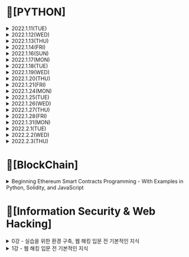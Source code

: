 # 📌[PYTHON]

<details>

<summary> 2022.1.11(TUE)</summary>
<div markdown="1">
 
## 📝 변수, 표현식 및 코드 + 실습
 
### 1. 변수
 - 변수는 이름이 주어진 메모리로 변수 이름을 통해 데이터를 저장하고 검색 가능
 - 프로그래머가 변수 이름을 지정
 - 대입문을 통해 변수값을 변경 가능 
 
### 2. 상수
 - 값이 변하지 않아서 숫자, 글자, 문자열과 같은 고정 값을 "상수"라고 함
 - 숫자 상수
 - 문자열 상수는 작은따옴표나 (') 큰따옴표(") 표시
 
### 3. 자료형 
 - 파이썬에서 변수, 문자, 상수라는 "자료형"이 있음
 - 파이썬은 정수와 문자열의 차이를 앎
 - 예를 들어 "+"는 숫자를 "덧셈"하고 문자열을 "연결"
 
 - 파이썬은 "자료형"을 구분
 - 어떤 연산은 금지되어 있음
 - 예를 들어 문자열에 1을 더할 수 없음
 - type() 함수를 써서 자료형을 알 수 있음
 
 - 자료형 변환
 1. int()
 2. float()

 ### 4. 사용자 입력
 - input() 함수로 멈추고 사용자의 입력값을 받을 수 있음
 - input() 함수는 문자열을 반환
 
 ![image](https://user-images.githubusercontent.com/97418768/148961698-508721bd-690b-44d4-8e1c-c831df9af5e5.png)

 
### 5. 숫자 표현식

| 연산자 | 연산 |  
| :---: | :----: |
| + | 더하기 |    
| - | 빼기 |    
| * | 곱하기 |
| / | 나누기 |
| ** | 거듭제곱 |
| % | 나머지 |

### 6. 실습 
 ![image](https://user-images.githubusercontent.com/97418768/149092415-c7fb3715-5926-49dc-92e1-9b71bc20b130.png)
 ``` PYTHON
 hours=int(input('Enter Hours: '))
 rate=float(input('Enter Rate: '))
 pay=(hours)*(rate)
 print('Pay:',pay)
 ```
</div>
</details>

 
<details>
<summary> 2022.1.12(WED)</summary>
<div markdown="1">

## 📝조건문 실행, 함수 + 실습
 
### 1. 조건문 실행
##### <h4> 1-1 조건문(if else)
 - 비교 연산자
 
| 연산자 | 의미 |    
| :---: | :----: |    
| > | x가 y보다 클 때 True, 그 외에는 False |    
| < | x가 y보다 작을 때 True, 그 외에는 False |
| >= | x가 y보다 크거나 같을 때 True, 그 외에는 False |
| <= | x가 y보다 작거나 같을 때 True, 그 외에는 False |
| == | x와 y가 같을 때 True, 그 외에는 False |
| != | x와 y가 다를 때 True, 그 외에는 False |

- 단일 if문
``` PYTHON
x=5
if x<10:
    print("Smaller")
 ```
 - if else문
``` PYTHON
x=11
if x<10:
   print("Smaller")
else:
   print("Bigger")
 ```
##### <h4> 1-2 조건문(elif)과 예외처리(try,except)
 - 다중 분기(if-elif-else)
 ``` PYTHON
x=21
if x<2:
    print("Small")
elif x<10:
    print("Medium")
else:
    print("Big")
 ```
 - try / except
``` PYTHON
astr='Hello Bob'
try:
    istr=int(astr)
except:
    istr= -1
print('First',istr)

astr='123'
try:
    istr=int(astr)
except:
    istr= -1
print('Second',istr)
 ```
 
##### <h4> 1-3 조건문 실행 실습           
 - 실습1
           
![image](https://user-images.githubusercontent.com/97418768/149092326-c2aba6d3-2520-4049-9ddd-4d4f0b971298.png)
``` PYTHON
hours=input("Enter Hours: ")
rate=input("Enter Rate: ")
if(int(hours)>40):
    pay=40*float(rate)+(float(hours)-40)*15
else:
    pay=float(hours)*float(rate)
print("Pay: ",pay)
 ```
 
 - 실습2
 
 ![image](https://user-images.githubusercontent.com/97418768/149092345-b7e60e42-321f-4a32-92c2-33b0e6f1ab74.png)
``` PYTHON
hours=input("Enter Hours: ")
rate=input("Enter Rate: ")
try:
    hours_f=float(hours)
    rate_f=float(rate)
except:
    print('Error, please enter numeric input')
    quit()

if(hours_f>40):
    pay=40*rate_f+(hours_f-40)*15
else:
    pay=hours_f*rate_f
print("Pay: ",pay)
 ```
### 2. 함수
 - 함수는 반복적으로 호출해야하는 코드의 묶음을 하나의 블럭으로 만들어 이름을 붙여 재사용률을 높인 "코드의 묶음"
##### <h4> 2-1 내장함수
 ex) print(), input(), type(), float(), int()...
 
##### <h4> 2-2 사용자 정의함수
 - 인자를 입력 받고, 계산을 하고, 결과를 반환하는 재사용 가능한 코드
 - 함수를 정의할 때 def 예약어 이용
 - 함수 이름, 괄호 그리고 인자를 이용해 함수 호출
1. 인자(Argument)
 - 인자란 함수를 호출할 때 전달하는 값
2. 매개변수(Parameters)
 - 함수가 정의된 곳에서 변수처럼 사용
``` PYTHON
def greeting(lang):
    print(lang)
greeting("Hello Word")
 ```
3. 반환값(Return Value)
``` PYTHON
def greeting():
    return "Hello"
print(greeting(),"Connect")
print(greeting(),"Python")
 ```
4. Multiple 매개변수 / 인자
``` PYTHON
def add(left,right):
    return left+right
 
print(add(1,2))
 ```
##### <h4> 2-3 함수 실습
![image](https://user-images.githubusercontent.com/97418768/149092101-fb90dd42-34d0-4d60-887f-67dc10f56e8b.png)
``` PYTHON
def computepay(h,r):
    if(h>40):
        return 40*r+(h-40)*15
    else:
        return h*r

hours=input('Enter Hour:')
rate=input('Enter Rate:')

hour_f=float(hours)
rate_f=float(rate)

print("Pay: ",computepay(hour_f,rate_f))
 ```
</div>
</details>

<details>
<summary> 2022.1.13(THU)</summary>
<div markdown="1">    

 
## 📝 백준문제 풀이    
 ### 1. 백준 입출력과 사칙연산 문제풀이
![image](https://user-images.githubusercontent.com/97418768/149474411-4ef612ef-9e11-41c5-b921-3be55f2b8b5e.png)

 ### 2. 백준 if문 문제풀이
![image](https://user-images.githubusercontent.com/97418768/149474518-957c5a08-cb76-4ffb-acdf-c2fad77d6ff1.png)

</div>
</details>
 
 
<details>
<summary> 2022.1.14(FRI)</summary>
<div markdown="1">  
 
 ## 📝 루프와 반복문 + 실습
 ### 1. while 루프
 - 루프(반복 단계)는 각 루프마다 변하는 반복 변수를 가지고 있음
 - 종종 반복 변수는 연속된 숫자를 차례대로 받음
 
 ### 2. for 루프

 ### 3. 반복문
 
 ### 4. 반복문 응용
 
 ### 5. 실습
 

 </div>
</details>
 
<details>
<summary> 2022.1.16(SUN) </summary>
<div markdown="1">
 
 ## 📝 백준문제 풀이    
 ### 1. 백준 for문 문제풀이
![image](https://user-images.githubusercontent.com/97418768/149661370-932a61a2-01cf-4eba-846e-eb52aaee835b.png)

</div>
</details>

 </div>
</details>
 
 <details>
<summary> 2022.1.17(MON) </summary>
<div markdown="1">
 
 ## 📝 백준문제 풀이    
 ### 1. 백준 while문 문제풀이
![image](https://user-images.githubusercontent.com/97418768/149787887-247966ec-0bbc-431a-8127-bbb2d9c0afc3.png)
 
 ### 1. 백준 1차원배열 문제풀이
![image](https://user-images.githubusercontent.com/97418768/149787987-a0fb3748-6b6a-455d-bcf2-145d85b57e29.png)

</div>
</details>

 </div>
</details>
  <details>
<summary> 2022.1.18(TUE) </summary>
<div markdown="1">
 
 ## 📝 Coding Test 파이썬 문제풀이(1~30)   
![image](https://user-images.githubusercontent.com/97418768/150154390-0aa50962-ae3d-4416-bb2a-6b00fdf17804.png)
![image](https://user-images.githubusercontent.com/97418768/150154496-5fe644b8-f119-421d-8536-35c3539d59da.png)

</div>
</details>

 </div>
</details>
<details>
<summary> 2022.1.19(WED) </summary>
<div markdown="1">
 
 ## 📝 Coding Test 파이썬 문제풀이(31~60)   
![image](https://user-images.githubusercontent.com/97418768/150154798-12c9890c-66ab-4d8e-995b-1b4d08b54f70.png)
![image](https://user-images.githubusercontent.com/97418768/150154862-bda414c1-2b7d-445b-b1d1-7df58efd2b2d.png)

</div>
</details>

 </div>
</details>
 
 <details>
<summary> 2022.1.20(THU) </summary>
<div markdown="1">
 
 ## 📝 Smart Mobility Programming Camp HW1,2   
 1. HW1
 
 - HW1.2  표준입력장치 (키보드)로부터 원의 반지름(radius)을 입력 받고, 그 원의 넓이(area)와 원둘레 (circumference)를 출력하는 파이썬 프로그램을 작성하고, 실행 결과를 제출하라.  
 - HW1.3  직사각형의 가로 (width)와 세로 (length)를 입력 받아 넓이(area)와 둘레(perimeter)를 계산하여 출력하는 파이썬 프로그램을 작성하고, 실행 결과를 제출하라.
 - HW1.4 표준입력장치 (키보드)로부터 직사각형의 가로 (width) 및 세로 (length) 크기를 각각 입력 받고, 터틀그래픽을 사용하여 지정된 크기의 사각형을 (0, 0) 좌표가 중심이 되도록 그리는 파이썬 프로그램을 작성하고, 실행 결과를 제출하라.
 - HW1.5 임의의 실수 (float) 데이터를 한 줄에 차례로 입력받고, 입력된 데이터의 최댓값, 최솟값, 평균값를 계산하여 출력하는 파이썬 프로그램을 작성하고, 실행 결과를 제출하라.
 
 2. HW2
 
 - HW2.1 0 ~ 255의 값을 10진수, 2진수, 8진수, 16진수로 각각 출력하는 파이썬 프로그램을 작성하고, 실행결과를 제출하라. 2진수는 총 8자리, 8진수는 접두어를 포함하여 5자리, 16진수는 접두어를 포함하여 4자리로 출력하며, 앞부분에 빈자리가 있는 경우 0으로 채울 것.
 - HW2.2 10개의 실수 (float) 데이터를 한 줄에 입력 받아 리스트에 저장하고, 이 리스트에 포함된 데이터 중 최솟값, 최댓값, 평균값을 계산하여 출력하라. 평균값은 소수점 이하 2자리까지 출력
 - HW2.3  3개의 16진수 x, y, z를 각각 입력 받고, 이 16진수 x와 y의 bit-wise and, bit-wise or, bit-wise exclusive or 값을 각각 계산하여 2진수 및 16진수로 출력하며, x의 bit-wise not과 bit-wise left shift 2, y와 z의 bitwise right shift 2를 각각 출력하는 파이썬 프로그램을 작성하고, 실행 결과를 제출하라. 각 출력 항목들은 오른쪽으로 줄 맞춤 할 것.
- HW2.4 복소수 (complex number) c1을 입력 받고, 이 c1의 켤레 복소수 c2를 계산하여 출력하라. c1과 c2의 덧셈, 뺄셈, 곱셈, 나눗셈을 계산하여 결과를 출력하는 파이썬 프로그램을 작성하고, 실행 결과를 제출하라.
 -HW2.5  다각형 꼭지점 개수 n과 한 변의 길이 (length), 그 다각형의 중심 좌표 x0, y0를 한 줄로 입력 받고, 지정된 위치 (x0, y0)를 중심으로 다각형을 그리는 파이썬 프로그램을 작성하라. 다각형의 좌측 하단 꼭지점의 좌표를 정확하게 계산하여 출력하며, 터틀 그래픽의 중앙과 다각형의 각 꼭지점 좌표를 터틀 객체의 write() 함수를 사용하여 출력할 것. 
 
</div>
</details>

 </div>
</details>

<details>
<summary> 2022.1.21(FRI) </summary>
<div markdown="1">
 
 ## 📝 Coding Test 파이썬 문제풀이(61~80)   
 ![image](https://user-images.githubusercontent.com/97418768/151354024-8c16462f-4608-4c48-bc6d-91fbf5045fb8.png)

</div>
</details>

 </div>
</details>

<details>
<summary> 2022.1.24(MON) </summary>
<div markdown="1">
 
 ## 📝 Coding Test 파이썬 문제풀이(81~98)   
 ![image](https://user-images.githubusercontent.com/97418768/151354216-4fb77110-f5e5-435a-abcd-1555101911c9.png)

</div>
</details>

 </div>
</details>

<details>
<summary> 2022.1.25(TUE) </summary>
<div markdown="1">
 
## 📝 백준문제 풀이    
 ### 1. 백준 함수 문제풀이
![image](https://user-images.githubusercontent.com/97418768/151354704-9e2d1d75-ee96-4c5c-9dd7-e49f4ca261ae.png)

</div>
</details>

 </div>
</details>

<details>
<summary> 2022.1.26(WED) </summary>
<div markdown="1">
 
## 📝 백준문제 풀이    
 ### 1. 백준 문자열 문제풀이(1~5)
![image](https://user-images.githubusercontent.com/97418768/151354862-ad2a1d05-b248-49ec-b8d6-6e264944d6fc.png)

</div>
</details>

 </div>
</details>

<details>
<summary> 2022.1.27(THU) </summary>
<div markdown="1">
 
## 📝 백준문제 풀이    
 ### 1. 백준 문자열 문제풀이(6~10)
![image](https://user-images.githubusercontent.com/97418768/151354983-50339cd8-c404-4ff8-a445-40bfdcf0b7aa.png)

</div>
</details>

 </div>
</details>

<details>
<summary> 2022.1.28(FRI) </summary>
<div markdown="1">
 
## 📝 백준문제 풀이    
 ### 1. 백준 기본 수학 1 문제풀이(1~4)
![image](https://user-images.githubusercontent.com/97418768/151533199-bcd4e5cc-9522-40e4-81d2-09ac889ca264.png)

</div>
</details>

 </div>
</details>

<details>
<summary> 2022.1.31(MON) </summary>
<div markdown="1">
 
## 📝 백준문제 풀이    
 ### 1. 백준 기본 수학 1 문제풀이(5)
![image](https://user-images.githubusercontent.com/97418768/152357667-c8e8451a-22db-4c30-be2c-3e6b8ffbbb47.png)

 ### 2. 백준 재귀 문제풀이(1,2)
![image](https://user-images.githubusercontent.com/97418768/152357776-328d3005-8a5f-4f1c-aa49-7b0ca60d9763.png)

</div>
</details>

 </div>
</details>

<details>
<summary> 2022.2.1(TUE) </summary>
<div markdown="1">
 
## 📝 백준문제 풀이    
 ### 1. 백준 기본 수학 2 문제풀이(1~3)
![image](https://user-images.githubusercontent.com/97418768/152357991-361c04e2-179a-4e11-b5d4-74b917131273.png)

</div>
</details>

 </div>
</details>

<details>
<summary> 2022.2.2(WED) </summary>
<div markdown="1">
 
## 📝 백준문제 풀이    
 ### 1. 백준 기본 수학 2 문제풀이(4~5,7)
![image](https://user-images.githubusercontent.com/97418768/152358086-525cd563-4be8-4c4f-9985-547ef2db081c.png)
![image](https://user-images.githubusercontent.com/97418768/152358128-95587ea3-a8df-4ddf-b838-6a798b97bf70.png)
</div>
</details>

 </div>
</details>

<details>
<summary> 2022.2.3(THU) </summary>
<div markdown="1">
 
## 📝 백준문제 풀이    
 ### 1. 백준 기본 수학 2 문제풀이(8~10)
![image](https://user-images.githubusercontent.com/97418768/152358239-8e8003f0-0a70-4b73-9be2-97e052af8be7.png)
</div>
</details>

 </div>
</details>

 # 📌[BlockChain]
 
 <details>

<summary>Beginning Ethereum Smart Contracts Programming
- With Examples in Python, Solidity, and JavaScript</summary>
<div markdown="1">
 
## 📝 Connecting to the Ethereum Blockchain, Creating Your Own Private Ethereum Test Network
### 1. node1 geth실행 : geth --datadir C:\Users\NGM\MyTestNet\node1 console --networkid 4649 --nodiscover --maxpeers 0 (or) geth --datadir C:\Users\NGM\MyTestNet\node1 console 2>console1.log
### 2. 외부 계정주소 생성 : personal.newAccount() (비밀번호 : pass0)
### 3. 외부 계정주소 확인 : eth.accounts
### 4. 코인베이스계정주소확인 : eth.coinbase
### 5. 코인베이스 잔액 조회 : eth.getBalance(eth.accounts[0])
### 6. 단위 변경(wei -> ether) : web3.fromWei(eth.getBalance(eth.accounts[0]),"ether") => 채굴 보상 = 생성 블록 수 * 5 ETH
### 7. 종료 : exit
### 8. node2 geth실행 : geth --datadir C:\Users\NGM\MyTestNet\node2 console --networkid 4649 --nodiscover --maxpeers 0 (or) geth --datadir C:\Users\NGM\MyTestNet\node2 --port 30304 --nodiscover --networkid 2345 console 2>console2.log => geth --networkid 2345 --datadir C:\Users\NGM\MyTestNet\node2 --port 30304 console 2>> C:\Users\NGM\MyTestNet\node2\geth.log 이거로 geth 들어가야함

### 9. node1 geth 실행(node2와 동시 접속) : geth --datadir C:\Users\NGM\MyTestNet\node1 --networkid 2345 --ipcdisable console 2>console1.log
### 10. admin.nodeInfo
### 11. enode 명령어 : admin.nodeInfo.enode
### 12. node1의 enode : "enode://26c316e90df9254a5da1dc934df9e860c959c89f0176cfd2a88940eeceae5e6d0e3ebaec2ca67bb325aeb6133ecbf82dab3b0a2125da6662d86f3e894f76512e@165.229.125.27:30303", node2의 enode : "enode://d2facada76b143b2eda531fc0e08a104d71284f70ddc8c28cacade3d06516265f7f33874d67706d47e77ba2fec5e70eb9285abcea0303041cbe23f064cf42eda@165.229.125.27:30304"
### 13. Paring the Nodes(node1에 node2 enode 연결) : admin.addPeer("enode://d2facada76b143b2eda531fc0e08a104d71284f70ddc8c28cacade3d06516265f7f33874d67706d47e77ba2fec5e70eb9285abcea0303041cbe23f064cf42eda@165.229.125.27:30304")
### 14. Paring the Nodes(node2에 node1 enode 연결) : admin.addPeer("enode://26c316e90df9254a5da1dc934df9e860c959c89f0176cfd2a88940eeceae5e6d0e3ebaec2ca67bb325aeb6133ecbf82dab3b0a2125da6662d86f3e894f76512e@165.229.125.27:30303")
### 15. node 연결 확인 : admin.peers

## <port 번호 새로 생성해서 geth 들어감> -> 실패
### 16. geth --networkid 2345 --datadir C:\Users\NGM\MyTestNet\node1 --port 9991 console 2>> C:\Users\NGM\MyTestNet\node1\geth.log
### 17. geth --networkid 2345 --datadir C:\Users\NGM\MyTestNet\node2 --port 9992 console 2>> C:\Users\NGM\MyTestNet\node2\geth.log
### 18. "enode://26c316e90df9254a5da1dc934df9e860c959c89f0176cfd2a88940eeceae5e6d0e3ebaec2ca67bb325aeb6133ecbf82dab3b0a2125da6662d86f3e894f76512e@165.229.125.27:9991", "enode://d2facada76b143b2eda531fc0e08a104d71284f70ddc8c28cacade3d06516265f7f33874d67706d47e77ba2fec5e70eb9285abcea0303041cbe23f064cf42eda@165.229.125.27:9992"

## <노트북에 node3 생성>
### 19. 1) 버전 달라서 조금 다르게 해줌
{
"config": {
"chainId": 15,
"homesteadBlock": 0,
"eip150Block": 0,
"eip155Block": 0,
"eip158Block": 0
},

"nonce": "0x0000000000000042",
"timestamp": "0x00",
"parentHash": "0x0000000000000000000000000000000000000000000000000000000000000000",
"extraData": "0x00",
"gasLimit": "0x8000000",
"difficulty": "0x4000",
"mixhash": "0x0000000000000000000000000000000000000000000000000000000000000000",
"coinbase": "0x3333333333333333333333333333333333333333",
"alloc": {}
}
### 20. 2) geth --datadir C:\Users\skaru\MyTestNet\data\node3 init C:\Users\skaru\MyTestNet\data\node3\genesis.json
### 21. 3) geth --datadir C:\Users\skaru\MyTestNet\data\node3 --networkid 2345 console 2>console2.log (or) geth --datadir C:\Users\skaru\MyTestNet\data\node3 console --networkid 2345 --nodiscover --maxpeers 0(채굴 화면에 보임)
 
![화면 캡처 2022-02-19 204840](https://user-images.githubusercontent.com/97418768/154805838-dac06afb-f70e-46b2-bb77-a6a8d8c12bd5.png)

### 22. 4) miner.start(1)
![화면 캡처 2022-02-19 204857](https://user-images.githubusercontent.com/97418768/154805849-8e956999-e178-48d8-92e6-e102463b8942.png)

 
### 23. 5) eth.blockNumber, eth.getBalance(eth.coinbase), web3.fromWei(eth.getBalance(eth.coinbase),"ether")
 ![화면 캡처 2022-02-19 204925](https://user-images.githubusercontent.com/97418768/154805854-b9a72ac8-5143-44a6-881c-a5d1fc1d4d35.png)

### 24. "enode://26c316e90df9254a5da1dc934df9e860c959c89f0176cfd2a88940eeceae5e6d0e3ebaec2ca67bb325aeb6133ecbf82dab3b0a2125da6662d86f3e894f76512e@165.229.125.27:30303","enode://e63df132122045e5c13995fac3315db22cb8b0d4d173c6e4ca66c140576de13589b94caf32961ede60afa1c12e302ed952116aa12f474bfbbdd133245cef3497@127.0.0.1:30303"

## Connecting to the Ethereum Blockchain
### 1. Geth 다운로드 및 설치(Windows용 Geth 설치)
- https://geth.ethereum.org/downloads/
### 2. Geth 시작하기
#### > geth --testnet —datadir ~.testnet
 - --testnet : geth 클라이언트는 Ropsten 테스트 네트워크 (--testnet)에 연걸해 네트워크에서 전체 블록체인 다운로드 시도
 - --datadir : 블록체인, 키 저장소 및 기타 로컬 클라이언트 데이터를 저장하는 데 사용할 로컬 저장소 (홈 디렉토리의 .ethereum-testnet인 숨겨진 폴더에 저장)
 ### [ 이더리움 네트워크 ]
 - 메인 이더리움 네트워크(메인넷) 외에도 개발 목적으로 사용할 수 있는 수많은 테스트 네트워크(테스트넷)가 있음
- 테스트 넷은 네트워크의 이더가 실질적인 금전적 가치 X  ->  이더리움 블록체인을 테스트 및 탐색 가능
- 테스트(및 학습)를 마지막으로 완료한 경우에만 실제 구축을 위해 메인넷에 연결
- 4개의 테스트넷(Ropsten, Kovan, Rinkeby, Goerli)
 ### 3. 다운로드한 데이터 검사
 - Geth가 ~.ethereum-testnet 디렉터리에서 생성한 폴더
  - geth : 다운로드 중인 블록체인
  - keystore : 로컬 이더리움 노드의 계정 세부 정보
 ### 4. JavaScript 콘솔 가져오기
 #### > geth --testnet --datadir ~/.ethereum-testnet console 2>console.log
 #### > personal.newAccount()
 #### Password: pass0
 #### Repeat password: pass0
- Geth 자바스크립트 콘솔 없이 별도의 창에서 Geth를 실행 + Geth와 상호 작용
 #### > geth --testnet --datadir ~/.ethereum-testnet --rpc —rpcport 8545
 - --rpc : HTTP_RPC 서버를 사용 가능으로 설정
 - --rpcport 8545 : HTTP_RPC 서버가 포트 8545에서 수신하여 다른 클라이언트가 연결할 수 있도록 함
 #### > geth attach http://127.0.0.1:8545
 - 다른 터미널 창에서 geth로 url http://127.0.0.1:8545 붙임
 ### 5. 동기화 모드
 #### 1. 전체 노드 모드(빠른 동기화 포함)
 - --syncmode 옵션을 지정하지 않고 Geth 클라이언트를 시작하면 Geth에서 사용하는 기본 모드(--syncmode fast)
- 블록 헤더 다운로드 -> 블록 본문, 영수증 작성해 Geth가 전체 블록체인을 컴퓨터에 다운로드
- 빠른 동기화가 이더리움 네트워크의 마지막 블록에 도달 -> 전체 동기화 모드로 전환, 최신 정보 확인
 #### 2. 전체 노드 모드
 - 제네시스 블록에서 시작 -> 모든 블록 확인 및 모든 트랜잭션 실행하는 전체 노드 동기화
- 빠른 동기화 모드보다 느림, 보안 강화
 #### 3. 라이트 노드 모드
 - 헤더 체인만 다운로드, 네트워크에서 기타 모든 것을 on-demand 방식으로 요청
- 블록 헤더에 있는 상태 루트에 대해 데이터의 유효성 확인
- --syncmode 조명 옵션 사용
 
 ## Creating Your Own Private Ethereum Test Network
 ### 1. Genesis 블록, 노드 데이터 저장 폴더 생성
 - 실제 블록체인에 연결X, 로컬 설정에서 자신만의 사설 테스트 네트워크 생성 가능 -> 쉬운 개발, 실제 이더리움 비용 지불하지 않고도 이더리움 블록체인 탐색 가능
 ### 실습 : 단일 컴퓨터에 노드 1과 노드 2, 세번 째 노드 3으로 구성된 사설 테스트 네트워크를 다른 컴퓨터에 생성
 ### 1. MyTestNet 폴더 생성
 #### > cd ~
#### > mkdir MyTestNet
#### > cd MyTestNet
 ### 2. Genesis 블록 생성
 - Genensis 블록 : 첫 번째 블록이자 선행 블록을 가리키지 않는 유일한 블록인 블록체인의 시작
 - genesis.json 파일 생성
 
 {
"config": {
"chainId": 15,
"homesteadBlock": 0,
"eip150Block": 0,
"eip155Block": 0,
"eip158Block": 0
},
"nonce": "0x0000000000000042",
"timestamp": "0x00",
"parentHash": "0x0000000000000000000000000000000000000000000000000000000000000000",
"extraData": "0x00",
"gasLimit": "0x8000000",
"difficulty": "0x4000",
"mixhash": "0x0000000000000000000000000000000000000000000000000000000000000000",
"coinbase": "0x3333333333333333333333333333333333333333",
"alloc": {}
}
 ### 3. 노드 데이터 저장 폴더 생성
 #### > cd ~/MyTestNet
#### > mkdir data
 ### 4. 노드 초기화
 - 테스트 네트워크에 노드를 생성하려면 이전에 생성한 Genesis 블록을 사용하여 노드 초기화 과정 필요
 #### > geth --datadir ~/MyTestNet/data/node1 init ~/MyTestNet/genesisblock.json
 #### > tree (node1, node2 구성)
 ### 5. 노드 시작 - node 1
 #### > geth --datadir ~/MyTestNet/data/node1 console 2>console1.log
 - console 2 옵션은 기본적으로 출력을 파일로 다시 보냄 (console1.log) -> Geth가 지속적으로 많은 출력 생성 방지, Geth 자바스크립트 콘솔 사용 가능
 ### 6. 계정 생성 및 잔액 확인
 #### > personal.newAccount()
 Passphrase: pass0
 
Repeat passphrase: pass0
 #### > eth.accounts
 - 노드 계정 목록이 배열로 표시
- 계정 생성 시, ~/MyTestNet/data/node1/keystore 디렉터리의 파일에 저장된 계정 세부 정보 있음
 #### > eth.getBalance(eth.accounts[0])
 -> 0
 - 잔액에 대한 표시 단위 Wei
- 1 Ether = 100000000000000Wei
 - Wei의 잔액 -> Ether
 #### > web3.fromWei(eth.getBalance(eth.accounts[0]), "ether")
 -> 0
 
 ![image](https://user-images.githubusercontent.com/97418768/155154404-f35fa232-5190-4f66-be76-b6469df73379.png)
### 7. 다른 노드 시작 - node 2
 #### > geth --datadir ~\MyTestNet\data\node2 -port 30304 --nodiscover --networkid 2345 --ipcdisable console 2>console2.log
 - --port 30304 설정 : Geth는 기본적으로 30303 사용(node 1), 동일한 컴퓨터에서 실행되는 노드가 여러 개인 경우, 각 노드가 고유한 포트 번호 사용해야 함 -> 충돌 방지
- --nodiscover : 피어가 서로를 자동으로 검색 X , 피어를 수동으로 추가해야 함
- --networkid : 다른 노드가 동일한 네트워크 ID로 네트워크 연결 가능하도록 네트워크 ID 지정
- --ipcdisable : port 접근 허용
 ### - node 1 다시 시작
 #### > geth --datadir ~\MyTestNet\data\node1 --networkid 2345 --ipcdisable console 2>console1.log
 - -- networkid 2345 : 노드 2의 피어로 추가 가능
 
 ![image](https://user-images.githubusercontent.com/97418768/155154585-1e26cb03-b0cf-47dc-9d94-31fa82c45c0c.png)
### 8. 노드 정보 가져오기 (enode : 이더리움 네트워크의 노드를 URI의 형태로 설명)
 #### > admin.nodeInfo (node 1)
 #### > admin.nodeInfo (node 2)
 ### 9. 노드 쌍 구성
#### >admin.addPeer("enode://2e363f13e5cef58e1ed4b5106ad9328c3df74430e8cb9627ef8f67378dd4780f1190a7e0454fe9c18a0e493e92503229fb5fd8f18f27529c2f8d8e4afcc798f1@211.186.154.15:30303")
 ### 12. 노드 간 이더넷 전송
 #### > personal.newAccount()
 Password: pass1
 
Repeat password: pass1
 - node 1에서 다른 계정 생성
 #### > eth.accounts
 #### > eth.getBalance(eth.accounts[0])
 -> 470000000000000000000
 #### > eth.getBalance(eth.accounts[1])
 -> 0
 #### > personal.unlockAccount(eth.accounts[0])
 Password: pass0
 - 한 계정에서 다른 계정으로 일부 Ether를 전송하기 전, 원본 계정 잠금 해제
 #### > eth.sendTransaction({from: eth.accounts[0], to: eth.accounts[1], value: web3.toWei(5,"ether")})
 - 첫 번째 계정의 Ether 5개를 동일한 노드 내의 두 번째 계정으로 이체
 
 #### > miner.start()
 -> null
 -첫 번째 계정 마이닝(거래가 블록체인에 기록될 수 있도록 거래 확인)
 #### > miner.stop()
 -> null
 -마이닝 종료
 #### > eth.getBalance(eth.accounts[1])
 -> 5000000000000000000
 -두 번째 계정에 5개의 Ether 전송됨
 ### 12. 계정 관리 및 제거
 #### > miner.start()
 - UTC 파일 내용 분석
 ### 13. 코인베이스 설정
 </div>
</details>
 
 # 📌[Information Security & Web Hacking]
 <details>

<summary> 0강 - 실습을 위한 환경 구축, 웹 해킹 입문 전 기본적인 지식 </summary>
<div markdown="1">
 
## 📝 실습을 위한 환경 구축, 웹 해킹 입문 전 기본적인 지식
 
### 1. 설치
 https://tomatohj.tistory.com/12?category=873511
 
### 2. 기본적인 지식
##### <h4> 2-1 보안
 - 안전을 유지함
 - 사회의 안녕과 질서를 유지함
1. 관리적 방안
 - 개인정보보호법, 정보통신망법, 전자금융감독규정 등 보안 관련 법령에 대한 준수
 - 사내 보안 정책 수립 및 관리
 - 신입 사원 보안 교육
 - ISMS-P, iso27001 등 보안 인증 취득
2. 물리적 방안
 - CCTV 설치 및 운영
 - 출입통제시스템 설치 및 운영
 - 금속탐지기 설치 및 운영
 - 출력물 보안솔루션 도입 및 운영
 - 시건장치 사용
3. 기술적 방안
 - 보안장비를 통한 유해사이트 접근 차단
 - 백신, NAC, EDR 등의 보안 솔루션 도입
 - 시스템 보안 패치 관리
 - 취약점 진단 / 모의해킹
 
##### <h4> 2-2 해킹
 - 컴퓨터 네트워크의 취약한 보안망에 불법적으로 접근하거나 정보 시스템에 유해한 영향을 끼치는 행위
 1. 종류
 - 화이트 햇(white hat) : 악의가 없는 해킹
 - 블랙 햇(black hat) : 타인에게 피해를 주는 불법적인 해킹
 - 그레이 햇(gray hat) : 화이트햇과 블랙햇의 중간
 2. 시스템 해킹
 - 시스템을 대상으로 하는 공격
 - 공격 결과가 시스템의 정상적인 흐름에 영향 미침
 - 시스템의 잘못된 설정, 프로그램의 취약점 등을 이용하여 주어진 권한을 벗어나 관리자로 권한을 상승하는 등 해커가 원하는 방향으로 시스템 공격
 - ex) Buffer Overflow, Use after free etc...
 3. 네트워크 해킹
 - 인터넷 통신구간을 대상으로 하는 공격
 - 공격 결과가 인터넷 통신상에 문제를 일으킴
 - 서비스를 운영하는 시스템에 대하여 수많은 통신을 일으켜 장애를 야기하거나 같은 인터넷 통신구간에서 다른 사람의 통신 내용을 훔쳐보는 등 인터넷 통신 구간에서 문제 일으킴
 - ex) Spoofing, Sniffing, DoS, Flooding etc...
 4. 웹 해킹
 - 웹 서비스를 대상으로 하는 공격
 - 공격 결과 웹 서비스의 기밀성, 무결성, 가용성 침해
 - 회원 가입된 사용자의 정보 유출, 웹 사이트를 통한 악성코드 유포, 사용할 수 없는 가능을 사용하는 등 해커가 웹 서비스의 기밀성, 무결성, 가용성을 침해
 - ex) SQL Injection, XSS, CSRF etc...

</div>
</details>

<details>

<summary> 1강 - 웹 해킹 입문 전 기본적인 지식 </summary>
<div markdown="1">
 
## 📝 웹 해킹 입문 전 기본적인 지식
 
### 1. OS와 네트워크란?
 - 소프트웨어 : 컴퓨터 프로그램 및 그와 관련된 문서들을 통틀어 이르는 말
 - 하드웨어 : 컴퓨터를 구성하는 기계 장치의 몸체를 통틀어 이르는 말
##### <h4> 1-1 OS
 - Operating System의 줄임말, 운영체제
 - 컴퓨터를 사용하기 위한 가장 기본적인 소프트웨어
 
 ![image](https://user-images.githubusercontent.com/97418768/149619675-65e3fcf3-c770-4c66-be7d-095a4d597981.png)
1. OS의 역할
 - 키보드, 마우스, 모니터, 프린터와 같은 입력/출력을 위한 기기 관리
 - 컴퓨터에 생성, 삭제, 변경되는 파일들에 대해 관리
 - 여러 프로그램을 실행하고 관리

##### <h4> 1-2 네트워크
- 어떠한 일이나 문제점을 처리하는 데 각 기관 따위가 긴밀하게 연결되어 조직적이고 효율적으로 움직일 수 있도록 만든 체계
 - Net(그물)처럼 서로서로 연걸된 것
 - ex) 휴먼 네트워크, 컴퓨터 네트워크
 1. 컴퓨터 네트워크
 - 컴퓨터들이 그물처럼 서로서로 연걸된 것
 - 즉, 위치에 상관없이 서로 통신이 가능하다.
 
 2. 컴퓨터 네트워크의 종류
 - LAN(Local Area Network) : 근거리 영역 네트워크
 - MAN(Metropolitan Area Network) : 대도시 영역 네트워크
 - WAN(Wide Area Network) : 광대역 네트워크

 3. 네트워크의 통신 방식
 - 회선 교환 방식 : 발신 장치로부터의 접속 정보에 따라, 스위치 회로망의 입선 단자와 출선 단자 간의 직접적으로 정보가 전달되는 접속 경로를 설정하여 통신 정보를 송수신하는 방식

 ![image](https://user-images.githubusercontent.com/97418768/149619910-cbf80b8e-e4f5-4c2a-b385-759715e25d2c.png)
 - 패킷 교환 방식 : 축적 교환 방식의 일종, 메시지 교환 방식이 전문을 완전히 축출한 다음 송출하는 데 반하여 이 방식은 모든 전문을 패킷 단위로 분할하여 단위마다 수신인의 주소나 그 밖의 정보를 부가하여 전송하는 방식
 
 ![image](https://user-images.githubusercontent.com/97418768/149619957-150171c4-a699-4d6d-92ea-91a0aaf1b466.png)

### 2. IP주소와 도메인
##### <h4> 2-1 IP주소
 - tcp/ip 프로토콜을 사용하여 통신을 할 때, 송신자와 수신자를 구별하기 위한 고유의 주소
 - 컴퓨터의 집 주소 = IP 주소 (Internet Protocol Address)
 - 인터넷에서 사용하는 숫자로 이루어진 컴퓨터의 주소 
 - ex) 192.168.1.2, 172.16.2.160
1. 공인 IP주소
 - 집주소

 ![image](https://user-images.githubusercontent.com/97418768/149620154-710b543b-9e24-4b52-9343-3e2f3a60034c.png)
 
2. 사설 IP주소 (가상 IP주소)
 - 우리집
 
 ![image](https://user-images.githubusercontent.com/97418768/149620162-ffa5c5ae-ad7c-4a1d-9655-e53f3f17d3dd.png)
 
3. 사설 IP주소가 필요한 이유
 - IP주소는 12자리의 숫자로 이루어져 있다 -> 생성할 수 있는 공인 IP주소에 한계가 있다
 - 공인 IP주소는 누구나 접근할 수 있다 -> 누구나 내 컴퓨터에 접근할 수 있다, 누구나 내 컴퓨터를 공격할 수 있다
 
4. 사설 IP주소 확인하는 방법
 - Windows : 윈도우키 + r -> cmd 입력 후 Enter -> ipconfig명령어 입력
 - MAC : Launchpad -> 터미널 검색 후 실행 -> ifconfig명령어 입력
 - Linux : 터미널 실행 -> ifconfig명령어 입력

 ##### <h4> 2-2 도메인
 - 숫자로 이루어진 인터넷상의 컴퓨터 주소를 영문으로 표현한 것
 - 숫자로 된 IP주소는 기억하기 어려움
 - IP주소(숫자 형태의 주소) -> 도메인(영문자 형태의 주소)
 
### 3. 웹
 - WWW(World Wide Web)
 - 제공하는 정보 검색 서비스로 텍스트만 제공했던 기존의 정보 서비스와는 달리 그림, 동화상, 소리 등도 모두 지원
 - 하이퍼텍스트 개념을 도입하여 쉽게 원하는 정보와 관련된 정보를 찾아볼 수 있는 특징이 있음
 - 다른 사이트와의 관계가 거미줄처럼 복잡하게 얽혀 있다 ex) Naver -> Facebook -> Google
##### <h4> 3-1 브라우저
 - 웹 정보를 화면에 표시하는 소프트웨어
 - 종류 : Internet Explorer, Safari, Chrome, Firefox 등
##### <h4> 3-2 웹 캐시
 - 서버 지연을 줄이기 위해 웹페이지, 이미지, 기타 유형의 웹 멀티미디어 등의 웹 문서들을 임시 저장하기 위한 정보기술
 - 방문한 적이 있는 사이트의 그림, 동영상, 내용 등을 저장하는 기술 -> 재방문 시, 저장된 파일을 그대로 불러와, 속도가 빨라짐
##### <h4> 3-3 쿠키
 - 인터넷 웹사이트의 방문기록을 남겨 사용자와 웹사이트 사이를 매개해 주는 정보
 - 사용자와 웹 서비스 간에 필요한 정보
 - ex) 사용자 로그인 구분자(중요)
 
 ![image](https://user-images.githubusercontent.com/97418768/149620494-ae648e3b-935d-462a-880d-9d0367fccbe7.png)

 ### 4. 클라이언트, 서버
 - 클라이언트 : 서버 시스템과 연결하여 주된 작업이나 정보를 서버에게 요청하고 그 결과를 돌려받는 컴퓨터 시스템
 - 서버 : 주된 정보의 제공이나 작업을 수행하는 컴퓨터 시스템, 서버는 클라이언트 시스템이 요청한 작업이나 정보의 수행 결과를 돌려줌
 ##### <h4> 4-1 프론트 엔드, 백엔드
 - 로그인 예시 : 프론트 엔드(로그인을 위한 화면) + 백엔드(ID/PW)가 맞는지 확인하는 기능

 ![image](https://user-images.githubusercontent.com/97418768/149620590-7b8898c8-31a6-4558-87f1-81b06a1b7f24.png)

 ##### <h4> 4-2웹 서핑을 하기 위한 절차
 1. 컴퓨터 조립/구매 -> 하드웨어
 2. 컴퓨터에 Windows 설치 -> 운영체제
 3. 인터넷 익스플로러 실행 -> 브라우저
 4. 사이트 접속 -> 웹
 
 ![image](https://user-images.githubusercontent.com/97418768/149620608-e9c73cfe-bf25-4700-a2da-0c694d2bddcc.png)

 ##### <h4> 4-3 DNS(Domain Name Server)
 - 'sis.snu.ac.kr'와 같이 문자로 구성
 
 ### 5. 웹 서비스 구성 요소
 ##### <h4> 5-1 프론트엔드
 1. 홈페이지 구조 설계 -> HTML
 2. 홈페이지 디자인 -> CSS
 3. 동적인 움직임 개발 -> Javascript
 - 클라이언트 사이드 언어로 개발
 
  ##### <h4> 5-2 백엔드
 1. 사용자의 요청을 받고 응답 -> Web Server 설치
 2. 상황에 맞는 기능 개발 -> PHP, JSP 등 개발
 3. 개발한 기능 해석 -> 해석기 설치 OR WAS 설치
 4. 데이터 저장 -> Database 구축
 - 필요한 소프트웨어 설치, 서버사이드 언어로 개발
 
 ##### <h4> 5-3
 1. Web Server : 사용자의 요청을 받고, 응답해주는 역할 ex) Apache, Nginx 
 2. 서버사이드 언어 : 실질적인 기능을 수행하는 언어 ex) PHP, JSP, ASP 등
 3. 서버사이드 언어 해석기 : 서버사이드 언어를 해석하여 실행함
 - Web Server에 모듈 형태로 설치 ex)PHP
 - 전용 WAS 설치 ex)JSP
 4. WAS(Web Application Server) : 기존 Web Server의 기능에 서버사이드 언어에 대한 해석 기능이 추가된 소프트 웨어
 - ex) Tomcat, JBoss Jeus 등
 5. DataBase : 저장된 데이터의 집합체, DBMS라는 소프트웨어를 통해 데이터를 추가, 삭제, 수정하며 관리함
 6. DBMS(DataBase Management System) : DataBase를 관리하는 소프트웨어
 - ex) MySQL, Oracle, MSSQL 등
 
 ##### <h4> 5-4 웹 서비스를 위해 필요한 것
 1. 클라이언트 사이드 언어로 개발/프로그래밍
 2. Web Server 설치
 3. 서버 사이드 언어로 개발/프로그래밍
 4. 모듈 형태의 해석기 또는 WAS 설치
 5. DBMS 설치
 
 </div>
</details>
